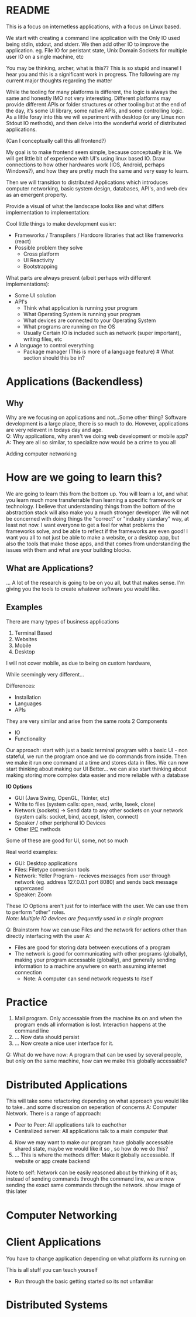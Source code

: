 # README
This is a focus on internetless applications, with a focus on Linux based. 

We start with creating a command line application with the Only IO used being stdin, stdout, and stderr. We then add other IO to improve the application. eg. File IO for peristant state, Unix Domain Sockets for multiple user IO on a single machine, etc

You may be thinking, archer, what is this?? This is so stupid and insane! I hear you and this is a significant work in progress. The following are my current major thoughts regarding the matter

While the tooling for many platforms is different, the logic is always the same and honestly IMO not very interesting. Different platforms may provide different APIs or folder structures or other tooling but at the  end of the day, it’s some UI library, some native APIs, and some controlling logic. As a little foray into this we will experiment with desktop (or any Linux non Stdout IO methods), and then delve into the wonderful world of distributed applications.

(Can I conceptually call this all frontend?)

My goal is to make frontend seem simple, because conceptually it is. We will get little bit of experience with UI's using linux based IO. Draw connections to how other hardwares work (IOS, Android, perhaps Windows?), and how they are pretty much the same and very easy to learn. 

Then we will transition to distributed Applications which introduces computer networking, basic system design, databases, API's, and web dev as an emergent property.  

Provide a visual of what the landscape looks like and what differs implementation to implementation: 

Cool little things to make development easier:
* Frameworks / Transpilers / Hardcore libraries that act like frameworks (react)
* Possible problem they solve
    * Cross platform 
    * UI Reactivity
    * Bootstrapping

What parts are always present (albeit perhaps with different implementations):
* Some UI solution
* API's
    * Think what application is running your program
    * What Operating System is running your program
    * What devices are connected to your Operating System
    * What programs are running on the OS
    * Usually Certain IO is included such as network (super important), writing files, etc
* A language to control everything
    * Package manager (This is more of a language feature) # What section should this be in?

# Applications (Backendless)
## Why
Why are we focusing on applications and not...Some other thing?
Software development is a large place, there is so much to do. However, applications are very relevent in todays day and age.  
Q: Why applications, why aren't we doing web development or mobile app?  
A: They are all so similar, to specialize now would be a crime to you all  

Adding computer networking 

# How are we going to learn this?
We are going to learn this from the bottom up. You will learn a lot, and what you learn much more transferrable than learning a specific framework or technology. I believe that understanding things from the bottom of the abstraction stack will also make you a much stronger developer. We will not be concerned with doing things the "correct" or "industry standary" way, at least not now. I want everyone to get a feel for what problems the frameworks solve, and be able to reflect if the frameworks are even good! I want you all to not just be able to make a website, or a desktop app, but also the tools that make those apps, and that comes from understanding the issues with them and what are your building blocks. 

## What are Applications?
...
A lot of the research is going to be on you all, but that makes sense. I'm giving you the tools to create whatever software you would like. 

## Examples
There are many types of business applications
1. Terminal Based
2. Websites
3. Mobile
4. Desktop

I will not cover mobile, as due to being on custom hardware, 

While seemingly very different...

Differences: 
* Installation
* Languages
* APIs

They are very similar and arise from the same roots 
2 Components
* IO
* Functionality

<!-- TODO: Expand on this -->
Our approach: 
start with just a basic terminal program with a basic UI - non stateful, we run the program once and we do commands from inside. Then we make it run one command at a time and stores data in files. We can now start thinking about making our UI Better... we can also start thinking about making storing more complex data easier and more reliable with a database

__IO Options__
* GUI (Java Swing, OpenGL, Tkinter, etc)
* Write to files (system calls: open, read, write, lseek, close)
* Network (sockets) -> Send data to any other sockets on your network (system calls: socket, bind, accept, listen, connect)
* Speaker / other peripheral IO Devices
* Other [IPC](https://en.wikipedia.org/wiki/Inter-process_communication) methods

Some of these are good for UI, some, not so much

Real world examples: 
* GUI: Desktop applications
* Files: Filetype conversion tools
* Network: Yeller Program - recieves messages from user through network (eg. address 127.0.0.1 port 8080) and sends back message uppercased
* Speaker: Zoom

These IO Options aren't just for to interface with the user. We can use them to perform "other" roles.  
*Note: Multiple IO devices are frequently used in a single program*

Q: Brainstorm how we can use Files and the network for actions other than directly interfacing with the user
A: 
* Files are good for storing data between executions of a program
* The network is good for communicating with other programs (globally), making your program accessable (globally), and generally sending information to a machine anywhere on earth assuming internet connection
    * Note: A computer can send network requests to itself


# Practice
1. Mail program. Only accessable from the machine its on and when the program ends all information is lost. Interaction happens at the command line
2. ... Now data should persist
3. ... Now create a nice user interface for it. <!-- TODO: The ordering here seems wrong - also whats up with mobile app ;-; eugh explaining server and application is going to be a pain here TODO: figure this out-->

Q: What do we have now: A program that can be used by several people, but only on the same machine, how can we make this globally accessable?
# Distributed Applications
This will take some refactoring depending on what approach you would like to take...and some discression on seperation of concerns
A: Computer Network. There is a range of approach:
* Peer to Peer: All applications talk to eachother
* Centralized server: All applications talk to a main computer that 

4. Now we may want to make our program have globally accessable shared state, maybe we would like it so , so how do we do this? 
4. ... This is where the methods differ: Make it globally accessable. If website or app create backend 

Note to self: Network can be easily reasoned about by thinking of it as; instead of sending commands through the command line, we are now sending the exact same commands through the network. show image of this later

# Computer Networking

# Client Applications
You have to change application depending on what platform its running on

This is all stuff you can teach yourself
* Run through the basic getting started so its not unfamiliar

# Distributed Systems